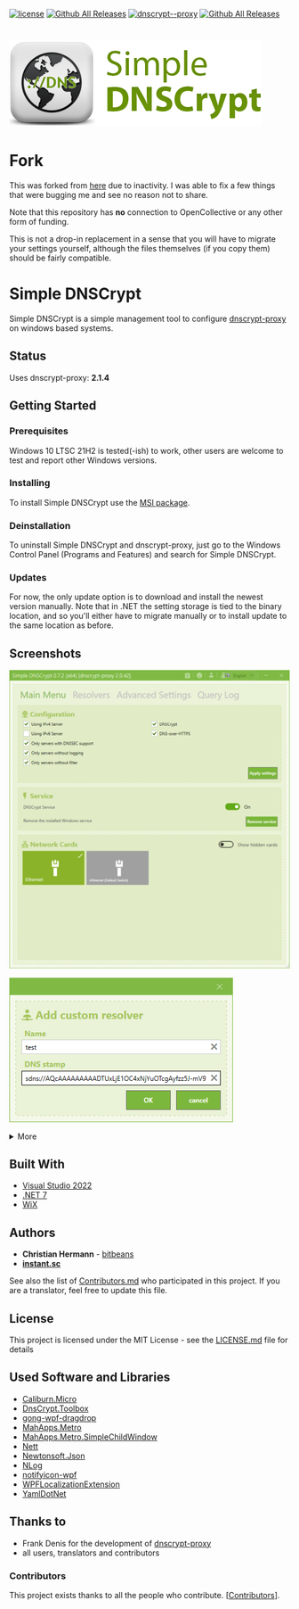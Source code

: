 [![license](https://img.shields.io/github/license/instantsc/SimpleDnsCrypt.svg?style=flat-square)](https://github.com/instantsc/SimpleDnsCrypt/blob/master/LICENSE.md) 
[![Github All Releases](https://img.shields.io/github/release/instantsc/SimpleDnsCrypt.svg?style=flat-square&include_prereleases)](https://github.com/instantsc/SimpleDnsCrypt/releases/latest) 
[![dnscrypt--proxy](https://img.shields.io/badge/dnscrypt--proxy-2.1.4-orange.svg?style=flat-square)](https://github.com/jedisct1/dnscrypt-proxy) 
[![Github All Releases](https://img.shields.io/github/downloads/instantsc/SimpleDnsCrypt/total.svg?style=flat-square)](https://github.com/instantsc/SimpleDnsCrypt/releases/latest) 


# ![Simple DNSCrypt Logo](img/logo_with_text.png)

# Fork
This was forked from [here](https://github.com/bitbeans/SimpleDnsCrypt) due to inactivity. I was able to fix a few things that were bugging me and see no reason not to share.

Note that this repository has **no** connection to OpenCollective or any other form of funding.

This is not a drop-in replacement in a sense that you will have to migrate your settings yourself, although the files themselves (if you copy them) should be fairly compatible.

# Simple DNSCrypt
Simple DNSCrypt is a simple management tool to configure [dnscrypt-proxy](https://github.com/jedisct1/dnscrypt-proxy) on windows based systems. 

## Status

Uses dnscrypt-proxy: **2.1.4**


## Getting Started


### Prerequisites

Windows 10 LTSC 21H2 is tested(-ish) to work, other users are welcome to test and report other Windows versions.

### Installing

To install Simple DNSCrypt use the [MSI package](https://github.com/instantsc/SimpleDnsCrypt/releases/latest).

### Deinstallation

To uninstall Simple DNSCrypt and dnscrypt-proxy, just go to the Windows Control Panel (Programs and Features) and search for Simple DNSCrypt.

### Updates

For now, the only update option is to download and install the newest version manually. Note that in .NET the setting storage is tied to the binary location, and so you'll either have to migrate manually or to install update to the same location as before.

## Screenshots

![maintab](img/preview/mainmenu.png)

![maintab](img/preview/custom_resolver.png)

<details>
<summary>More</summary>

![resolvers](img/preview/resolvers.png)

![advanced](img/preview/advancedsettings.png)

![blacklist](img/preview/blacklist.png)

![blocklog](img/preview/blocklog.png)

![settings](img/preview/settings.png)
</details>


## Built With

* [Visual Studio 2022](https://www.visualstudio.com/downloads/)
* [.NET 7](https://dotnet.microsoft.com/download/dotnet)
* [WiX](https://wixtoolset.org/)

## Authors

* **Christian Hermann** - [bitbeans](https://github.com/bitbeans)
* [**instant.sc**](https://github.com/instantsc)

See also the list of [Contributors.md](Contributors.md) who participated in this project. 
If you are a translator, feel free to update this file.

## License

This project is licensed under the MIT License - see the [LICENSE.md](LICENSE.md) file for details

## Used Software and Libraries

- [Caliburn.Micro](https://github.com/Caliburn-Micro/Caliburn.Micro)
- [DnsCrypt.Toolbox](https://github.com/bitbeans/DnsCrypt.Toolbox)
- [gong-wpf-dragdrop](https://github.com/punker76/gong-wpf-dragdrop)
- [MahApps.Metro](https://github.com/MahApps/MahApps.Metro)
- [MahApps.Metro.SimpleChildWindow](https://github.com/punker76/MahApps.Metro.SimpleChildWindow)
- [Nett](https://github.com/paiden/Nett)
- [Newtonsoft.Json](https://github.com/JamesNK/Newtonsoft.Json)
- [NLog](https://github.com/nlog/NLog)
- [notifyicon-wpf](https://bitbucket.org/hardcodet/notifyicon-wpf/src)
- [WPFLocalizationExtension](https://github.com/SeriousM/WPFLocalizationExtension)
- [YamlDotNet](https://github.com/aaubry/YamlDotNet)


## Thanks to

* Frank Denis for the development of [dnscrypt-proxy](https://github.com/jedisct1/dnscrypt-proxy)
* all users, translators and contributors

### Contributors

This project exists thanks to all the people who contribute. [[Contributors](Contributors.md)].